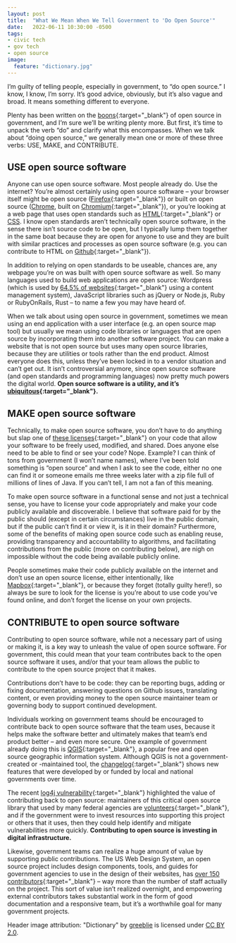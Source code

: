 ```yaml
---
layout: post
title:  "What We Mean When We Tell Government to 'Do Open Source'"
date:   2022-06-11 10:30:00 -0500
tags:
- civic tech
- gov tech
- open source
image:
  feature: "dictionary.jpg"
---
```


I’m guilty of telling people, especially in government, to “do open source.” I know, I know, I’m sorry. It’s good advice, obviously, but it’s also vague and broad. It means something different to everyone.
 
Plenty has been written on the [boons](https://elgl.org/benefits-of-open-source-software-during-covid-19-response/){:target="_blank"} of open source in government, and I’m sure we’ll be writing plenty more. But first, it’s time to unpack the verb “do” and clarify what this encompasses. When we talk about “doing open source,” we generally mean one or more of these three verbs: USE, MAKE, and CONTRIBUTE.

## USE open source software
 
Anyone can use open source software. Most people already do. Use the internet? You’re almost certainly using open source software – your browser itself might be open source ([Firefox](https://www.mozilla.org/en-US/firefox/new/){:target="_blank"}) or built on open source ([Chrome](https://www.google.com/chrome/), built on [Chromium](https://www.chromium.org/chromium-projects/){:target="_blank"}), or you’re looking at a web page that uses open standards such as [HTML](https://html.spec.whatwg.org/multipage/){:target="_blank"} or [CSS](https://www.w3.org/Style/CSS/Overview.en.html). I know open standards aren’t technically open source software, in the sense there isn’t source code to be open, but I typically lump them together in the same boat because they are open for anyone to use and they are built with similar practices and processes as open source software (e.g. you can contribute to HTML on [Github](https://github.com/whatwg/html){:target="_blank"}).
 
In addition to relying on open standards to be useable, chances are, any webpage you’re on was built with open source software as well. So many languages used to build web applications are open source: Wordpress (which is used by [64.5% of websites](https://w3techs.com/technologies/overview/content_management){:target="_blank"} using a content management system), JavaScript libraries such as jQuery or Node.js, Ruby or RubyOnRails, Rust – to name a few you may have heard of.
 
When we talk about using open source in government, sometimes we mean using an end application with a user interface (e.g. an open source map tool) but usually we mean using code libraries or languages that are open source by incorporating them into another software project. You can make a website that is not open source but uses many open source libraries, because they are utilities or tools rather than the end product. Almost everyone does this, unless they’ve been locked in to a vendor situation and can’t get out. It isn’t controversial anymore, since open source software (and open standards and programming languages) now pretty much powers the digital world. **Open source software is a utility, and it’s [ubiquitous](https://rajko-rad.medium.com/the-rise-of-open-source-challengers-4a3d93932425){:target="_blank"}.**

## MAKE open source software
Technically, to make open source software, you don’t have to do anything but slap one of [these licenses](https://opensource.org/licenses){:target="_blank"} on your code that allow your software to be freely used, modified, and shared. Does anyone else need to be able to find or see your code? Nope. Example? I can think of tons from government (I won’t name names), where I’ve been told something is “open source” and when I ask to see the code, either no one can find it or someone emails me three weeks later with a zip file full of millions of lines of Java. If you can’t tell, I am not a fan of this meaning.
 
To make open source software in a functional sense and not just a technical sense, you have to license your code appropriately and make your code publicly available and discoverable. I believe that software paid for by the public should (except in certain circumstances) live in the public domain, but if the public can’t find it or view it, is it in their domain? Furthermore, some of the benefits of making open source code such as enabling reuse, providing transparency and accountability to algorithms, and facilitating contributions from the public (more on contributing below), are nigh on impossible without the code being available publicly online.
 
People sometimes make their code publicly available on the internet and don’t use an open source license, either intentionally, like [Mapbox](https://github.com/mapbox/mapbox-gl-js/blob/main/LICENSE.txt){:target="_blank"}, or because they forget (totally guilty here!), so always be sure to look for the license is you’re about to use code you’ve found online, and don’t forget the license on your own projects.

## CONTRIBUTE to open source software
Contributing to open source software, while not a necessary part of using or making it, is a key way to unleash the value of open source software. For government, this could mean that your team contributes back to the open source software it uses, and/or that your team allows the public to contribute to the open source project that it makes.
 
Contributions don’t have to be code: they can be reporting bugs, adding or fixing documentation, answering questions on Github issues, translating content, or even providing money to the open source maintainer team or governing body to support continued development.
 
Individuals working on government teams should be encouraged to contribute back to open source software that the team uses, because it helps make the software better and ultimately makes that team’s end product better – and even more secure. One example of government already doing this is [QGIS](https://www.qgis.org/en/site/){:target="_blank"}, a popular free and open source geographic information system. Although QGIS is not a government-created or -maintained tool, the [changelog](https://github.com/qgis/QGIS/blob/master/ChangeLog){:target="_blank"} shows new features that were developed by or funded by local and national governments over time.

The recent [log4j vulnerability](https://industrialcyber.co/news/log4j-vulnerability-now-hits-industrial-sector-as-cisa-calls-upon-users-to-%E2%80%8B%E2%80%8Bidentify-mitigate-patch-affected-products/){:target="_blank"} highlighted the value of contributing back to open source: maintainers of this critical open source library that used by many federal agencies are [volunteers](https://www.technologyreview.com/2021/12/17/1042692/log4j-internet-open-source-hacking/){:target="_blank"}, and if the government were to invest resources into supporting this project or others that it uses, then they could help identify and mitigate vulnerabilities more quickly. **Contributing to open source is investing in digital infrastructure.**
 
Likewise, government teams can realize a huge amount of value by supporting public contributions. The US Web Design System, an open source project includes design components, tools, and guides for government agencies to use in the design of their websites, has [over 150 contributors](https://github.com/uswds/uswds/graphs/contributors){:target="_blank"} – way more than the number of staff actually on the project. This sort of value isn’t realized overnight, and empowering external contributors takes substantial work in the form of good documentation and a responsive team, but it’s a worthwhile goal for many government projects.


<div class="footnote-block">

<div class="footnote-item">
Header image attribution: "Dictionary" by <a href="https://www.flickr.com/photos/29598412@N00" target="_blank">greeblie</a> is licensed under <a href="https://creativecommons.org/licenses/by/2.0/?ref=openverse" target="_blank">CC BY 2.0</a>.
</div>
</div>
